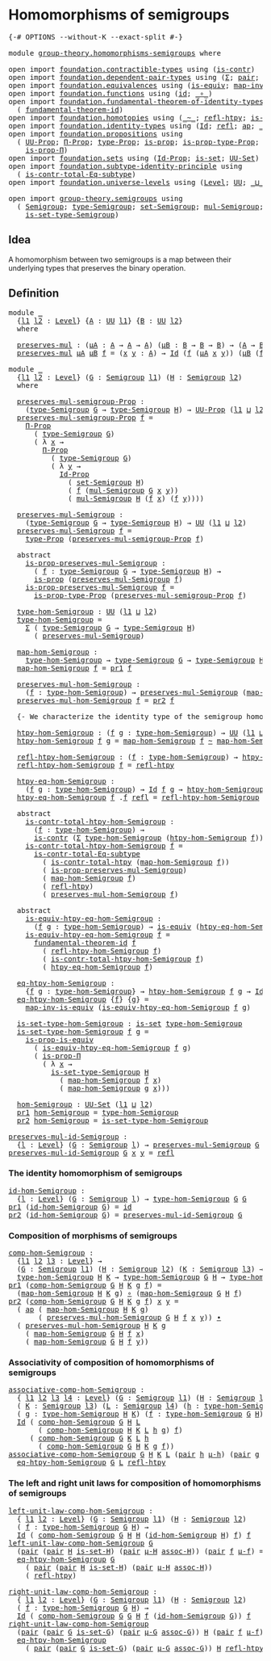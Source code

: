 # Homomorphisms of semigroups

<pre class="Agda"><a id="40" class="Symbol">{-#</a> <a id="44" class="Keyword">OPTIONS</a> <a id="52" class="Pragma">--without-K</a> <a id="64" class="Pragma">--exact-split</a> <a id="78" class="Symbol">#-}</a>

<a id="83" class="Keyword">module</a> <a id="90" href="group-theory.homomorphisms-semigroups.html" class="Module">group-theory.homomorphisms-semigroups</a> <a id="128" class="Keyword">where</a>

<a id="135" class="Keyword">open</a> <a id="140" class="Keyword">import</a> <a id="147" href="foundation.contractible-types.html" class="Module">foundation.contractible-types</a> <a id="177" class="Keyword">using</a> <a id="183" class="Symbol">(</a><a id="184" href="foundation-core.contractible-types.html#992" class="Function">is-contr</a><a id="192" class="Symbol">)</a>
<a id="194" class="Keyword">open</a> <a id="199" class="Keyword">import</a> <a id="206" href="foundation.dependent-pair-types.html" class="Module">foundation.dependent-pair-types</a> <a id="238" class="Keyword">using</a> <a id="244" class="Symbol">(</a><a id="245" href="foundation-core.dependent-pair-types.html#502" class="Record">Σ</a><a id="246" class="Symbol">;</a> <a id="248" href="foundation-core.dependent-pair-types.html#575" class="InductiveConstructor">pair</a><a id="252" class="Symbol">;</a> <a id="254" href="foundation-core.dependent-pair-types.html#592" class="Field">pr1</a><a id="257" class="Symbol">;</a> <a id="259" href="foundation-core.dependent-pair-types.html#604" class="Field">pr2</a><a id="262" class="Symbol">)</a>
<a id="264" class="Keyword">open</a> <a id="269" class="Keyword">import</a> <a id="276" href="foundation.equivalences.html" class="Module">foundation.equivalences</a> <a id="300" class="Keyword">using</a> <a id="306" class="Symbol">(</a><a id="307" href="foundation-core.equivalences.html#1542" class="Function">is-equiv</a><a id="315" class="Symbol">;</a> <a id="317" href="foundation-core.equivalences.html#4173" class="Function">map-inv-is-equiv</a><a id="333" class="Symbol">)</a>
<a id="335" class="Keyword">open</a> <a id="340" class="Keyword">import</a> <a id="347" href="foundation.functions.html" class="Module">foundation.functions</a> <a id="368" class="Keyword">using</a> <a id="374" class="Symbol">(</a><a id="375" href="foundation-core.functions.html#309" class="Function">id</a><a id="377" class="Symbol">;</a> <a id="379" href="foundation-core.functions.html#407" class="Function Operator">_∘_</a><a id="382" class="Symbol">)</a>
<a id="384" class="Keyword">open</a> <a id="389" class="Keyword">import</a> <a id="396" href="foundation.fundamental-theorem-of-identity-types.html" class="Module">foundation.fundamental-theorem-of-identity-types</a> <a id="445" class="Keyword">using</a>
  <a id="453" class="Symbol">(</a> <a id="455" href="foundation-core.fundamental-theorem-of-identity-types.html#1888" class="Function">fundamental-theorem-id</a><a id="477" class="Symbol">)</a>
<a id="479" class="Keyword">open</a> <a id="484" class="Keyword">import</a> <a id="491" href="foundation.homotopies.html" class="Module">foundation.homotopies</a> <a id="513" class="Keyword">using</a> <a id="519" class="Symbol">(</a><a id="520" href="foundation-core.homotopies.html#545" class="Function Operator">_~_</a><a id="523" class="Symbol">;</a> <a id="525" href="foundation-core.homotopies.html#710" class="Function">refl-htpy</a><a id="534" class="Symbol">;</a> <a id="536" href="foundation.homotopies.html#3137" class="Function">is-contr-total-htpy</a><a id="555" class="Symbol">)</a>
<a id="557" class="Keyword">open</a> <a id="562" class="Keyword">import</a> <a id="569" href="foundation.identity-types.html" class="Module">foundation.identity-types</a> <a id="595" class="Keyword">using</a> <a id="601" class="Symbol">(</a><a id="602" href="foundation-core.identity-types.html#641" class="Datatype">Id</a><a id="604" class="Symbol">;</a> <a id="606" href="foundation-core.identity-types.html#694" class="InductiveConstructor">refl</a><a id="610" class="Symbol">;</a> <a id="612" href="foundation-core.identity-types.html#2853" class="Function">ap</a><a id="614" class="Symbol">;</a> <a id="616" href="foundation-core.identity-types.html#1239" class="Function Operator">_∙_</a><a id="619" class="Symbol">)</a>
<a id="621" class="Keyword">open</a> <a id="626" class="Keyword">import</a> <a id="633" href="foundation.propositions.html" class="Module">foundation.propositions</a> <a id="657" class="Keyword">using</a>
  <a id="665" class="Symbol">(</a> <a id="667" href="foundation-core.propositions.html#1380" class="Function">UU-Prop</a><a id="674" class="Symbol">;</a> <a id="676" href="foundation-core.propositions.html#6683" class="Function">Π-Prop</a><a id="682" class="Symbol">;</a> <a id="684" href="foundation-core.propositions.html#1482" class="Function">type-Prop</a><a id="693" class="Symbol">;</a> <a id="695" href="foundation-core.propositions.html#1295" class="Function">is-prop</a><a id="702" class="Symbol">;</a> <a id="704" href="foundation-core.propositions.html#1549" class="Function">is-prop-type-Prop</a><a id="721" class="Symbol">;</a> <a id="723" href="foundation-core.propositions.html#4287" class="Function">is-prop-is-equiv</a><a id="739" class="Symbol">;</a>
    <a id="745" href="foundation-core.propositions.html#6147" class="Function">is-prop-Π</a><a id="754" class="Symbol">)</a>
<a id="756" class="Keyword">open</a> <a id="761" class="Keyword">import</a> <a id="768" href="foundation.sets.html" class="Module">foundation.sets</a> <a id="784" class="Keyword">using</a> <a id="790" class="Symbol">(</a><a id="791" href="foundation-core.sets.html#1407" class="Function">Id-Prop</a><a id="798" class="Symbol">;</a> <a id="800" href="foundation-core.sets.html#1099" class="Function">is-set</a><a id="806" class="Symbol">;</a> <a id="808" href="foundation-core.sets.html#1177" class="Function">UU-Set</a><a id="814" class="Symbol">)</a>
<a id="816" class="Keyword">open</a> <a id="821" class="Keyword">import</a> <a id="828" href="foundation.subtype-identity-principle.html" class="Module">foundation.subtype-identity-principle</a> <a id="866" class="Keyword">using</a>
  <a id="874" class="Symbol">(</a> <a id="876" href="foundation-core.subtype-identity-principle.html#1572" class="Function">is-contr-total-Eq-subtype</a><a id="901" class="Symbol">)</a>
<a id="903" class="Keyword">open</a> <a id="908" class="Keyword">import</a> <a id="915" href="foundation.universe-levels.html" class="Module">foundation.universe-levels</a> <a id="942" class="Keyword">using</a> <a id="948" class="Symbol">(</a><a id="949" href="Agda.Primitive.html#597" class="Postulate">Level</a><a id="954" class="Symbol">;</a> <a id="956" href="foundation-core.universe-levels.html#222" class="Primitive">UU</a><a id="958" class="Symbol">;</a> <a id="960" href="Agda.Primitive.html#810" class="Primitive Operator">_⊔_</a><a id="963" class="Symbol">)</a>

<a id="966" class="Keyword">open</a> <a id="971" class="Keyword">import</a> <a id="978" href="group-theory.semigroups.html" class="Module">group-theory.semigroups</a> <a id="1002" class="Keyword">using</a>
  <a id="1010" class="Symbol">(</a> <a id="1012" href="group-theory.semigroups.html#737" class="Function">Semigroup</a><a id="1021" class="Symbol">;</a> <a id="1023" href="group-theory.semigroups.html#933" class="Function">type-Semigroup</a><a id="1037" class="Symbol">;</a> <a id="1039" href="group-theory.semigroups.html#881" class="Function">set-Semigroup</a><a id="1052" class="Symbol">;</a> <a id="1054" href="group-theory.semigroups.html#1215" class="Function">mul-Semigroup</a><a id="1067" class="Symbol">;</a>
    <a id="1073" href="group-theory.semigroups.html#1000" class="Function">is-set-type-Semigroup</a><a id="1094" class="Symbol">)</a>
</pre>
## Idea

A homomorphism between two semigroups is a map between their underlying types that preserves the binary operation.

## Definition

<pre class="Agda"><a id="1249" class="Keyword">module</a> <a id="1256" href="group-theory.homomorphisms-semigroups.html#1256" class="Module">_</a>
  <a id="1260" class="Symbol">{</a><a id="1261" href="group-theory.homomorphisms-semigroups.html#1261" class="Bound">l1</a> <a id="1264" href="group-theory.homomorphisms-semigroups.html#1264" class="Bound">l2</a> <a id="1267" class="Symbol">:</a> <a id="1269" href="Agda.Primitive.html#597" class="Postulate">Level</a><a id="1274" class="Symbol">}</a> <a id="1276" class="Symbol">{</a><a id="1277" href="group-theory.homomorphisms-semigroups.html#1277" class="Bound">A</a> <a id="1279" class="Symbol">:</a> <a id="1281" href="foundation-core.universe-levels.html#222" class="Primitive">UU</a> <a id="1284" href="group-theory.homomorphisms-semigroups.html#1261" class="Bound">l1</a><a id="1286" class="Symbol">}</a> <a id="1288" class="Symbol">{</a><a id="1289" href="group-theory.homomorphisms-semigroups.html#1289" class="Bound">B</a> <a id="1291" class="Symbol">:</a> <a id="1293" href="foundation-core.universe-levels.html#222" class="Primitive">UU</a> <a id="1296" href="group-theory.homomorphisms-semigroups.html#1264" class="Bound">l2</a><a id="1298" class="Symbol">}</a>
  <a id="1302" class="Keyword">where</a>

  <a id="1311" href="group-theory.homomorphisms-semigroups.html#1311" class="Function">preserves-mul</a> <a id="1325" class="Symbol">:</a> <a id="1327" class="Symbol">(</a><a id="1328" href="group-theory.homomorphisms-semigroups.html#1328" class="Bound">μA</a> <a id="1331" class="Symbol">:</a> <a id="1333" href="group-theory.homomorphisms-semigroups.html#1277" class="Bound">A</a> <a id="1335" class="Symbol">→</a> <a id="1337" href="group-theory.homomorphisms-semigroups.html#1277" class="Bound">A</a> <a id="1339" class="Symbol">→</a> <a id="1341" href="group-theory.homomorphisms-semigroups.html#1277" class="Bound">A</a><a id="1342" class="Symbol">)</a> <a id="1344" class="Symbol">(</a><a id="1345" href="group-theory.homomorphisms-semigroups.html#1345" class="Bound">μB</a> <a id="1348" class="Symbol">:</a> <a id="1350" href="group-theory.homomorphisms-semigroups.html#1289" class="Bound">B</a> <a id="1352" class="Symbol">→</a> <a id="1354" href="group-theory.homomorphisms-semigroups.html#1289" class="Bound">B</a> <a id="1356" class="Symbol">→</a> <a id="1358" href="group-theory.homomorphisms-semigroups.html#1289" class="Bound">B</a><a id="1359" class="Symbol">)</a> <a id="1361" class="Symbol">→</a> <a id="1363" class="Symbol">(</a><a id="1364" href="group-theory.homomorphisms-semigroups.html#1277" class="Bound">A</a> <a id="1366" class="Symbol">→</a> <a id="1368" href="group-theory.homomorphisms-semigroups.html#1289" class="Bound">B</a><a id="1369" class="Symbol">)</a> <a id="1371" class="Symbol">→</a> <a id="1373" href="foundation-core.universe-levels.html#222" class="Primitive">UU</a> <a id="1376" class="Symbol">(</a><a id="1377" href="group-theory.homomorphisms-semigroups.html#1261" class="Bound">l1</a> <a id="1380" href="Agda.Primitive.html#810" class="Primitive Operator">⊔</a> <a id="1382" href="group-theory.homomorphisms-semigroups.html#1264" class="Bound">l2</a><a id="1384" class="Symbol">)</a>
  <a id="1388" href="group-theory.homomorphisms-semigroups.html#1311" class="Function">preserves-mul</a> <a id="1402" href="group-theory.homomorphisms-semigroups.html#1402" class="Bound">μA</a> <a id="1405" href="group-theory.homomorphisms-semigroups.html#1405" class="Bound">μB</a> <a id="1408" href="group-theory.homomorphisms-semigroups.html#1408" class="Bound">f</a> <a id="1410" class="Symbol">=</a> <a id="1412" class="Symbol">(</a><a id="1413" href="group-theory.homomorphisms-semigroups.html#1413" class="Bound">x</a> <a id="1415" href="group-theory.homomorphisms-semigroups.html#1415" class="Bound">y</a> <a id="1417" class="Symbol">:</a> <a id="1419" href="group-theory.homomorphisms-semigroups.html#1277" class="Bound">A</a><a id="1420" class="Symbol">)</a> <a id="1422" class="Symbol">→</a> <a id="1424" href="foundation-core.identity-types.html#641" class="Datatype">Id</a> <a id="1427" class="Symbol">(</a><a id="1428" href="group-theory.homomorphisms-semigroups.html#1408" class="Bound">f</a> <a id="1430" class="Symbol">(</a><a id="1431" href="group-theory.homomorphisms-semigroups.html#1402" class="Bound">μA</a> <a id="1434" href="group-theory.homomorphisms-semigroups.html#1413" class="Bound">x</a> <a id="1436" href="group-theory.homomorphisms-semigroups.html#1415" class="Bound">y</a><a id="1437" class="Symbol">))</a> <a id="1440" class="Symbol">(</a><a id="1441" href="group-theory.homomorphisms-semigroups.html#1405" class="Bound">μB</a> <a id="1444" class="Symbol">(</a><a id="1445" href="group-theory.homomorphisms-semigroups.html#1408" class="Bound">f</a> <a id="1447" href="group-theory.homomorphisms-semigroups.html#1413" class="Bound">x</a><a id="1448" class="Symbol">)</a> <a id="1450" class="Symbol">(</a><a id="1451" href="group-theory.homomorphisms-semigroups.html#1408" class="Bound">f</a> <a id="1453" href="group-theory.homomorphisms-semigroups.html#1415" class="Bound">y</a><a id="1454" class="Symbol">))</a>

<a id="1458" class="Keyword">module</a> <a id="1465" href="group-theory.homomorphisms-semigroups.html#1465" class="Module">_</a>
  <a id="1469" class="Symbol">{</a><a id="1470" href="group-theory.homomorphisms-semigroups.html#1470" class="Bound">l1</a> <a id="1473" href="group-theory.homomorphisms-semigroups.html#1473" class="Bound">l2</a> <a id="1476" class="Symbol">:</a> <a id="1478" href="Agda.Primitive.html#597" class="Postulate">Level</a><a id="1483" class="Symbol">}</a> <a id="1485" class="Symbol">(</a><a id="1486" href="group-theory.homomorphisms-semigroups.html#1486" class="Bound">G</a> <a id="1488" class="Symbol">:</a> <a id="1490" href="group-theory.semigroups.html#737" class="Function">Semigroup</a> <a id="1500" href="group-theory.homomorphisms-semigroups.html#1470" class="Bound">l1</a><a id="1502" class="Symbol">)</a> <a id="1504" class="Symbol">(</a><a id="1505" href="group-theory.homomorphisms-semigroups.html#1505" class="Bound">H</a> <a id="1507" class="Symbol">:</a> <a id="1509" href="group-theory.semigroups.html#737" class="Function">Semigroup</a> <a id="1519" href="group-theory.homomorphisms-semigroups.html#1473" class="Bound">l2</a><a id="1521" class="Symbol">)</a>
  <a id="1525" class="Keyword">where</a>
  
  <a id="1536" href="group-theory.homomorphisms-semigroups.html#1536" class="Function">preserves-mul-semigroup-Prop</a> <a id="1565" class="Symbol">:</a>
    <a id="1571" class="Symbol">(</a><a id="1572" href="group-theory.semigroups.html#933" class="Function">type-Semigroup</a> <a id="1587" href="group-theory.homomorphisms-semigroups.html#1486" class="Bound">G</a> <a id="1589" class="Symbol">→</a> <a id="1591" href="group-theory.semigroups.html#933" class="Function">type-Semigroup</a> <a id="1606" href="group-theory.homomorphisms-semigroups.html#1505" class="Bound">H</a><a id="1607" class="Symbol">)</a> <a id="1609" class="Symbol">→</a> <a id="1611" href="foundation-core.propositions.html#1380" class="Function">UU-Prop</a> <a id="1619" class="Symbol">(</a><a id="1620" href="group-theory.homomorphisms-semigroups.html#1470" class="Bound">l1</a> <a id="1623" href="Agda.Primitive.html#810" class="Primitive Operator">⊔</a> <a id="1625" href="group-theory.homomorphisms-semigroups.html#1473" class="Bound">l2</a><a id="1627" class="Symbol">)</a>
  <a id="1631" href="group-theory.homomorphisms-semigroups.html#1536" class="Function">preserves-mul-semigroup-Prop</a> <a id="1660" href="group-theory.homomorphisms-semigroups.html#1660" class="Bound">f</a> <a id="1662" class="Symbol">=</a>
    <a id="1668" href="foundation-core.propositions.html#6683" class="Function">Π-Prop</a>
      <a id="1681" class="Symbol">(</a> <a id="1683" href="group-theory.semigroups.html#933" class="Function">type-Semigroup</a> <a id="1698" href="group-theory.homomorphisms-semigroups.html#1486" class="Bound">G</a><a id="1699" class="Symbol">)</a>
      <a id="1707" class="Symbol">(</a> <a id="1709" class="Symbol">λ</a> <a id="1711" href="group-theory.homomorphisms-semigroups.html#1711" class="Bound">x</a> <a id="1713" class="Symbol">→</a>
        <a id="1723" href="foundation-core.propositions.html#6683" class="Function">Π-Prop</a>
          <a id="1740" class="Symbol">(</a> <a id="1742" href="group-theory.semigroups.html#933" class="Function">type-Semigroup</a> <a id="1757" href="group-theory.homomorphisms-semigroups.html#1486" class="Bound">G</a><a id="1758" class="Symbol">)</a>
          <a id="1770" class="Symbol">(</a> <a id="1772" class="Symbol">λ</a> <a id="1774" href="group-theory.homomorphisms-semigroups.html#1774" class="Bound">y</a> <a id="1776" class="Symbol">→</a>
            <a id="1790" href="foundation-core.sets.html#1407" class="Function">Id-Prop</a>
              <a id="1812" class="Symbol">(</a> <a id="1814" href="group-theory.semigroups.html#881" class="Function">set-Semigroup</a> <a id="1828" href="group-theory.homomorphisms-semigroups.html#1505" class="Bound">H</a><a id="1829" class="Symbol">)</a>
              <a id="1845" class="Symbol">(</a> <a id="1847" href="group-theory.homomorphisms-semigroups.html#1660" class="Bound">f</a> <a id="1849" class="Symbol">(</a><a id="1850" href="group-theory.semigroups.html#1215" class="Function">mul-Semigroup</a> <a id="1864" href="group-theory.homomorphisms-semigroups.html#1486" class="Bound">G</a> <a id="1866" href="group-theory.homomorphisms-semigroups.html#1711" class="Bound">x</a> <a id="1868" href="group-theory.homomorphisms-semigroups.html#1774" class="Bound">y</a><a id="1869" class="Symbol">))</a>
              <a id="1886" class="Symbol">(</a> <a id="1888" href="group-theory.semigroups.html#1215" class="Function">mul-Semigroup</a> <a id="1902" href="group-theory.homomorphisms-semigroups.html#1505" class="Bound">H</a> <a id="1904" class="Symbol">(</a><a id="1905" href="group-theory.homomorphisms-semigroups.html#1660" class="Bound">f</a> <a id="1907" href="group-theory.homomorphisms-semigroups.html#1711" class="Bound">x</a><a id="1908" class="Symbol">)</a> <a id="1910" class="Symbol">(</a><a id="1911" href="group-theory.homomorphisms-semigroups.html#1660" class="Bound">f</a> <a id="1913" href="group-theory.homomorphisms-semigroups.html#1774" class="Bound">y</a><a id="1914" class="Symbol">))))</a>

  <a id="1922" href="group-theory.homomorphisms-semigroups.html#1922" class="Function">preserves-mul-Semigroup</a> <a id="1946" class="Symbol">:</a>
    <a id="1952" class="Symbol">(</a><a id="1953" href="group-theory.semigroups.html#933" class="Function">type-Semigroup</a> <a id="1968" href="group-theory.homomorphisms-semigroups.html#1486" class="Bound">G</a> <a id="1970" class="Symbol">→</a> <a id="1972" href="group-theory.semigroups.html#933" class="Function">type-Semigroup</a> <a id="1987" href="group-theory.homomorphisms-semigroups.html#1505" class="Bound">H</a><a id="1988" class="Symbol">)</a> <a id="1990" class="Symbol">→</a> <a id="1992" href="foundation-core.universe-levels.html#222" class="Primitive">UU</a> <a id="1995" class="Symbol">(</a><a id="1996" href="group-theory.homomorphisms-semigroups.html#1470" class="Bound">l1</a> <a id="1999" href="Agda.Primitive.html#810" class="Primitive Operator">⊔</a> <a id="2001" href="group-theory.homomorphisms-semigroups.html#1473" class="Bound">l2</a><a id="2003" class="Symbol">)</a>
  <a id="2007" href="group-theory.homomorphisms-semigroups.html#1922" class="Function">preserves-mul-Semigroup</a> <a id="2031" href="group-theory.homomorphisms-semigroups.html#2031" class="Bound">f</a> <a id="2033" class="Symbol">=</a>
    <a id="2039" href="foundation-core.propositions.html#1482" class="Function">type-Prop</a> <a id="2049" class="Symbol">(</a><a id="2050" href="group-theory.homomorphisms-semigroups.html#1536" class="Function">preserves-mul-semigroup-Prop</a> <a id="2079" href="group-theory.homomorphisms-semigroups.html#2031" class="Bound">f</a><a id="2080" class="Symbol">)</a>

  <a id="2085" class="Keyword">abstract</a>
    <a id="2098" href="group-theory.homomorphisms-semigroups.html#2098" class="Function">is-prop-preserves-mul-Semigroup</a> <a id="2130" class="Symbol">:</a>
      <a id="2138" class="Symbol">(</a> <a id="2140" href="group-theory.homomorphisms-semigroups.html#2140" class="Bound">f</a> <a id="2142" class="Symbol">:</a> <a id="2144" href="group-theory.semigroups.html#933" class="Function">type-Semigroup</a> <a id="2159" href="group-theory.homomorphisms-semigroups.html#1486" class="Bound">G</a> <a id="2161" class="Symbol">→</a> <a id="2163" href="group-theory.semigroups.html#933" class="Function">type-Semigroup</a> <a id="2178" href="group-theory.homomorphisms-semigroups.html#1505" class="Bound">H</a><a id="2179" class="Symbol">)</a> <a id="2181" class="Symbol">→</a>
      <a id="2189" href="foundation-core.propositions.html#1295" class="Function">is-prop</a> <a id="2197" class="Symbol">(</a><a id="2198" href="group-theory.homomorphisms-semigroups.html#1922" class="Function">preserves-mul-Semigroup</a> <a id="2222" href="group-theory.homomorphisms-semigroups.html#2140" class="Bound">f</a><a id="2223" class="Symbol">)</a>
    <a id="2229" href="group-theory.homomorphisms-semigroups.html#2098" class="Function">is-prop-preserves-mul-Semigroup</a> <a id="2261" href="group-theory.homomorphisms-semigroups.html#2261" class="Bound">f</a> <a id="2263" class="Symbol">=</a>
      <a id="2271" href="foundation-core.propositions.html#1549" class="Function">is-prop-type-Prop</a> <a id="2289" class="Symbol">(</a><a id="2290" href="group-theory.homomorphisms-semigroups.html#1536" class="Function">preserves-mul-semigroup-Prop</a> <a id="2319" href="group-theory.homomorphisms-semigroups.html#2261" class="Bound">f</a><a id="2320" class="Symbol">)</a>

  <a id="2325" href="group-theory.homomorphisms-semigroups.html#2325" class="Function">type-hom-Semigroup</a> <a id="2344" class="Symbol">:</a> <a id="2346" href="foundation-core.universe-levels.html#222" class="Primitive">UU</a> <a id="2349" class="Symbol">(</a><a id="2350" href="group-theory.homomorphisms-semigroups.html#1470" class="Bound">l1</a> <a id="2353" href="Agda.Primitive.html#810" class="Primitive Operator">⊔</a> <a id="2355" href="group-theory.homomorphisms-semigroups.html#1473" class="Bound">l2</a><a id="2357" class="Symbol">)</a>
  <a id="2361" href="group-theory.homomorphisms-semigroups.html#2325" class="Function">type-hom-Semigroup</a> <a id="2380" class="Symbol">=</a>
    <a id="2386" href="foundation-core.dependent-pair-types.html#502" class="Record">Σ</a> <a id="2388" class="Symbol">(</a> <a id="2390" href="group-theory.semigroups.html#933" class="Function">type-Semigroup</a> <a id="2405" href="group-theory.homomorphisms-semigroups.html#1486" class="Bound">G</a> <a id="2407" class="Symbol">→</a> <a id="2409" href="group-theory.semigroups.html#933" class="Function">type-Semigroup</a> <a id="2424" href="group-theory.homomorphisms-semigroups.html#1505" class="Bound">H</a><a id="2425" class="Symbol">)</a>
      <a id="2433" class="Symbol">(</a> <a id="2435" href="group-theory.homomorphisms-semigroups.html#1922" class="Function">preserves-mul-Semigroup</a><a id="2458" class="Symbol">)</a>

  <a id="2463" href="group-theory.homomorphisms-semigroups.html#2463" class="Function">map-hom-Semigroup</a> <a id="2481" class="Symbol">:</a>
    <a id="2487" href="group-theory.homomorphisms-semigroups.html#2325" class="Function">type-hom-Semigroup</a> <a id="2506" class="Symbol">→</a> <a id="2508" href="group-theory.semigroups.html#933" class="Function">type-Semigroup</a> <a id="2523" href="group-theory.homomorphisms-semigroups.html#1486" class="Bound">G</a> <a id="2525" class="Symbol">→</a> <a id="2527" href="group-theory.semigroups.html#933" class="Function">type-Semigroup</a> <a id="2542" href="group-theory.homomorphisms-semigroups.html#1505" class="Bound">H</a>
  <a id="2546" href="group-theory.homomorphisms-semigroups.html#2463" class="Function">map-hom-Semigroup</a> <a id="2564" href="group-theory.homomorphisms-semigroups.html#2564" class="Bound">f</a> <a id="2566" class="Symbol">=</a> <a id="2568" href="foundation-core.dependent-pair-types.html#592" class="Field">pr1</a> <a id="2572" href="group-theory.homomorphisms-semigroups.html#2564" class="Bound">f</a>

  <a id="2577" href="group-theory.homomorphisms-semigroups.html#2577" class="Function">preserves-mul-hom-Semigroup</a> <a id="2605" class="Symbol">:</a>
    <a id="2611" class="Symbol">(</a><a id="2612" href="group-theory.homomorphisms-semigroups.html#2612" class="Bound">f</a> <a id="2614" class="Symbol">:</a> <a id="2616" href="group-theory.homomorphisms-semigroups.html#2325" class="Function">type-hom-Semigroup</a><a id="2634" class="Symbol">)</a> <a id="2636" class="Symbol">→</a> <a id="2638" href="group-theory.homomorphisms-semigroups.html#1922" class="Function">preserves-mul-Semigroup</a> <a id="2662" class="Symbol">(</a><a id="2663" href="group-theory.homomorphisms-semigroups.html#2463" class="Function">map-hom-Semigroup</a> <a id="2681" href="group-theory.homomorphisms-semigroups.html#2612" class="Bound">f</a><a id="2682" class="Symbol">)</a>
  <a id="2686" href="group-theory.homomorphisms-semigroups.html#2577" class="Function">preserves-mul-hom-Semigroup</a> <a id="2714" href="group-theory.homomorphisms-semigroups.html#2714" class="Bound">f</a> <a id="2716" class="Symbol">=</a> <a id="2718" href="foundation-core.dependent-pair-types.html#604" class="Field">pr2</a> <a id="2722" href="group-theory.homomorphisms-semigroups.html#2714" class="Bound">f</a>

  <a id="2727" class="Comment">{- We characterize the identity type of the semigroup homomorphisms. -}</a>

  <a id="2802" href="group-theory.homomorphisms-semigroups.html#2802" class="Function">htpy-hom-Semigroup</a> <a id="2821" class="Symbol">:</a> <a id="2823" class="Symbol">(</a><a id="2824" href="group-theory.homomorphisms-semigroups.html#2824" class="Bound">f</a> <a id="2826" href="group-theory.homomorphisms-semigroups.html#2826" class="Bound">g</a> <a id="2828" class="Symbol">:</a> <a id="2830" href="group-theory.homomorphisms-semigroups.html#2325" class="Function">type-hom-Semigroup</a><a id="2848" class="Symbol">)</a> <a id="2850" class="Symbol">→</a> <a id="2852" href="foundation-core.universe-levels.html#222" class="Primitive">UU</a> <a id="2855" class="Symbol">(</a><a id="2856" href="group-theory.homomorphisms-semigroups.html#1470" class="Bound">l1</a> <a id="2859" href="Agda.Primitive.html#810" class="Primitive Operator">⊔</a> <a id="2861" href="group-theory.homomorphisms-semigroups.html#1473" class="Bound">l2</a><a id="2863" class="Symbol">)</a>
  <a id="2867" href="group-theory.homomorphisms-semigroups.html#2802" class="Function">htpy-hom-Semigroup</a> <a id="2886" href="group-theory.homomorphisms-semigroups.html#2886" class="Bound">f</a> <a id="2888" href="group-theory.homomorphisms-semigroups.html#2888" class="Bound">g</a> <a id="2890" class="Symbol">=</a> <a id="2892" href="group-theory.homomorphisms-semigroups.html#2463" class="Function">map-hom-Semigroup</a> <a id="2910" href="group-theory.homomorphisms-semigroups.html#2886" class="Bound">f</a> <a id="2912" href="foundation-core.homotopies.html#545" class="Function Operator">~</a> <a id="2914" href="group-theory.homomorphisms-semigroups.html#2463" class="Function">map-hom-Semigroup</a> <a id="2932" href="group-theory.homomorphisms-semigroups.html#2888" class="Bound">g</a>

  <a id="2937" href="group-theory.homomorphisms-semigroups.html#2937" class="Function">refl-htpy-hom-Semigroup</a> <a id="2961" class="Symbol">:</a> <a id="2963" class="Symbol">(</a><a id="2964" href="group-theory.homomorphisms-semigroups.html#2964" class="Bound">f</a> <a id="2966" class="Symbol">:</a> <a id="2968" href="group-theory.homomorphisms-semigroups.html#2325" class="Function">type-hom-Semigroup</a><a id="2986" class="Symbol">)</a> <a id="2988" class="Symbol">→</a> <a id="2990" href="group-theory.homomorphisms-semigroups.html#2802" class="Function">htpy-hom-Semigroup</a> <a id="3009" href="group-theory.homomorphisms-semigroups.html#2964" class="Bound">f</a> <a id="3011" href="group-theory.homomorphisms-semigroups.html#2964" class="Bound">f</a>
  <a id="3015" href="group-theory.homomorphisms-semigroups.html#2937" class="Function">refl-htpy-hom-Semigroup</a> <a id="3039" href="group-theory.homomorphisms-semigroups.html#3039" class="Bound">f</a> <a id="3041" class="Symbol">=</a> <a id="3043" href="foundation-core.homotopies.html#710" class="Function">refl-htpy</a>

  <a id="3056" href="group-theory.homomorphisms-semigroups.html#3056" class="Function">htpy-eq-hom-Semigroup</a> <a id="3078" class="Symbol">:</a>
    <a id="3084" class="Symbol">(</a><a id="3085" href="group-theory.homomorphisms-semigroups.html#3085" class="Bound">f</a> <a id="3087" href="group-theory.homomorphisms-semigroups.html#3087" class="Bound">g</a> <a id="3089" class="Symbol">:</a> <a id="3091" href="group-theory.homomorphisms-semigroups.html#2325" class="Function">type-hom-Semigroup</a><a id="3109" class="Symbol">)</a> <a id="3111" class="Symbol">→</a> <a id="3113" href="foundation-core.identity-types.html#641" class="Datatype">Id</a> <a id="3116" href="group-theory.homomorphisms-semigroups.html#3085" class="Bound">f</a> <a id="3118" href="group-theory.homomorphisms-semigroups.html#3087" class="Bound">g</a> <a id="3120" class="Symbol">→</a> <a id="3122" href="group-theory.homomorphisms-semigroups.html#2802" class="Function">htpy-hom-Semigroup</a> <a id="3141" href="group-theory.homomorphisms-semigroups.html#3085" class="Bound">f</a> <a id="3143" href="group-theory.homomorphisms-semigroups.html#3087" class="Bound">g</a>
  <a id="3147" href="group-theory.homomorphisms-semigroups.html#3056" class="Function">htpy-eq-hom-Semigroup</a> <a id="3169" href="group-theory.homomorphisms-semigroups.html#3169" class="Bound">f</a> <a id="3171" class="DottedPattern Symbol">.</a><a id="3172" href="group-theory.homomorphisms-semigroups.html#3169" class="DottedPattern Bound">f</a> <a id="3174" href="foundation-core.identity-types.html#694" class="InductiveConstructor">refl</a> <a id="3179" class="Symbol">=</a> <a id="3181" href="group-theory.homomorphisms-semigroups.html#2937" class="Function">refl-htpy-hom-Semigroup</a> <a id="3205" href="group-theory.homomorphisms-semigroups.html#3169" class="Bound">f</a> 

  <a id="3211" class="Keyword">abstract</a>
    <a id="3224" href="group-theory.homomorphisms-semigroups.html#3224" class="Function">is-contr-total-htpy-hom-Semigroup</a> <a id="3258" class="Symbol">:</a>
      <a id="3266" class="Symbol">(</a><a id="3267" href="group-theory.homomorphisms-semigroups.html#3267" class="Bound">f</a> <a id="3269" class="Symbol">:</a> <a id="3271" href="group-theory.homomorphisms-semigroups.html#2325" class="Function">type-hom-Semigroup</a><a id="3289" class="Symbol">)</a> <a id="3291" class="Symbol">→</a>
      <a id="3299" href="foundation-core.contractible-types.html#992" class="Function">is-contr</a> <a id="3308" class="Symbol">(</a><a id="3309" href="foundation-core.dependent-pair-types.html#502" class="Record">Σ</a> <a id="3311" href="group-theory.homomorphisms-semigroups.html#2325" class="Function">type-hom-Semigroup</a> <a id="3330" class="Symbol">(</a><a id="3331" href="group-theory.homomorphisms-semigroups.html#2802" class="Function">htpy-hom-Semigroup</a> <a id="3350" href="group-theory.homomorphisms-semigroups.html#3267" class="Bound">f</a><a id="3351" class="Symbol">))</a>
    <a id="3358" href="group-theory.homomorphisms-semigroups.html#3224" class="Function">is-contr-total-htpy-hom-Semigroup</a> <a id="3392" href="group-theory.homomorphisms-semigroups.html#3392" class="Bound">f</a> <a id="3394" class="Symbol">=</a>
      <a id="3402" href="foundation-core.subtype-identity-principle.html#1572" class="Function">is-contr-total-Eq-subtype</a>
        <a id="3436" class="Symbol">(</a> <a id="3438" href="foundation.homotopies.html#3137" class="Function">is-contr-total-htpy</a> <a id="3458" class="Symbol">(</a><a id="3459" href="group-theory.homomorphisms-semigroups.html#2463" class="Function">map-hom-Semigroup</a> <a id="3477" href="group-theory.homomorphisms-semigroups.html#3392" class="Bound">f</a><a id="3478" class="Symbol">))</a>
        <a id="3489" class="Symbol">(</a> <a id="3491" href="group-theory.homomorphisms-semigroups.html#2098" class="Function">is-prop-preserves-mul-Semigroup</a><a id="3522" class="Symbol">)</a>
        <a id="3532" class="Symbol">(</a> <a id="3534" href="group-theory.homomorphisms-semigroups.html#2463" class="Function">map-hom-Semigroup</a> <a id="3552" href="group-theory.homomorphisms-semigroups.html#3392" class="Bound">f</a><a id="3553" class="Symbol">)</a>
        <a id="3563" class="Symbol">(</a> <a id="3565" href="foundation-core.homotopies.html#710" class="Function">refl-htpy</a><a id="3574" class="Symbol">)</a>
        <a id="3584" class="Symbol">(</a> <a id="3586" href="group-theory.homomorphisms-semigroups.html#2577" class="Function">preserves-mul-hom-Semigroup</a> <a id="3614" href="group-theory.homomorphisms-semigroups.html#3392" class="Bound">f</a><a id="3615" class="Symbol">)</a>

  <a id="3620" class="Keyword">abstract</a>
    <a id="3633" href="group-theory.homomorphisms-semigroups.html#3633" class="Function">is-equiv-htpy-eq-hom-Semigroup</a> <a id="3664" class="Symbol">:</a>
      <a id="3672" class="Symbol">(</a><a id="3673" href="group-theory.homomorphisms-semigroups.html#3673" class="Bound">f</a> <a id="3675" href="group-theory.homomorphisms-semigroups.html#3675" class="Bound">g</a> <a id="3677" class="Symbol">:</a> <a id="3679" href="group-theory.homomorphisms-semigroups.html#2325" class="Function">type-hom-Semigroup</a><a id="3697" class="Symbol">)</a> <a id="3699" class="Symbol">→</a> <a id="3701" href="foundation-core.equivalences.html#1542" class="Function">is-equiv</a> <a id="3710" class="Symbol">(</a><a id="3711" href="group-theory.homomorphisms-semigroups.html#3056" class="Function">htpy-eq-hom-Semigroup</a> <a id="3733" href="group-theory.homomorphisms-semigroups.html#3673" class="Bound">f</a> <a id="3735" href="group-theory.homomorphisms-semigroups.html#3675" class="Bound">g</a><a id="3736" class="Symbol">)</a>
    <a id="3742" href="group-theory.homomorphisms-semigroups.html#3633" class="Function">is-equiv-htpy-eq-hom-Semigroup</a> <a id="3773" href="group-theory.homomorphisms-semigroups.html#3773" class="Bound">f</a> <a id="3775" class="Symbol">=</a>
      <a id="3783" href="foundation-core.fundamental-theorem-of-identity-types.html#1888" class="Function">fundamental-theorem-id</a> <a id="3806" href="group-theory.homomorphisms-semigroups.html#3773" class="Bound">f</a>
        <a id="3816" class="Symbol">(</a> <a id="3818" href="group-theory.homomorphisms-semigroups.html#2937" class="Function">refl-htpy-hom-Semigroup</a> <a id="3842" href="group-theory.homomorphisms-semigroups.html#3773" class="Bound">f</a><a id="3843" class="Symbol">)</a>
        <a id="3853" class="Symbol">(</a> <a id="3855" href="group-theory.homomorphisms-semigroups.html#3224" class="Function">is-contr-total-htpy-hom-Semigroup</a> <a id="3889" href="group-theory.homomorphisms-semigroups.html#3773" class="Bound">f</a><a id="3890" class="Symbol">)</a>
        <a id="3900" class="Symbol">(</a> <a id="3902" href="group-theory.homomorphisms-semigroups.html#3056" class="Function">htpy-eq-hom-Semigroup</a> <a id="3924" href="group-theory.homomorphisms-semigroups.html#3773" class="Bound">f</a><a id="3925" class="Symbol">)</a>

  <a id="3930" href="group-theory.homomorphisms-semigroups.html#3930" class="Function">eq-htpy-hom-Semigroup</a> <a id="3952" class="Symbol">:</a>
    <a id="3958" class="Symbol">{</a><a id="3959" href="group-theory.homomorphisms-semigroups.html#3959" class="Bound">f</a> <a id="3961" href="group-theory.homomorphisms-semigroups.html#3961" class="Bound">g</a> <a id="3963" class="Symbol">:</a> <a id="3965" href="group-theory.homomorphisms-semigroups.html#2325" class="Function">type-hom-Semigroup</a><a id="3983" class="Symbol">}</a> <a id="3985" class="Symbol">→</a> <a id="3987" href="group-theory.homomorphisms-semigroups.html#2802" class="Function">htpy-hom-Semigroup</a> <a id="4006" href="group-theory.homomorphisms-semigroups.html#3959" class="Bound">f</a> <a id="4008" href="group-theory.homomorphisms-semigroups.html#3961" class="Bound">g</a> <a id="4010" class="Symbol">→</a> <a id="4012" href="foundation-core.identity-types.html#641" class="Datatype">Id</a> <a id="4015" href="group-theory.homomorphisms-semigroups.html#3959" class="Bound">f</a> <a id="4017" href="group-theory.homomorphisms-semigroups.html#3961" class="Bound">g</a>
  <a id="4021" href="group-theory.homomorphisms-semigroups.html#3930" class="Function">eq-htpy-hom-Semigroup</a> <a id="4043" class="Symbol">{</a><a id="4044" href="group-theory.homomorphisms-semigroups.html#4044" class="Bound">f</a><a id="4045" class="Symbol">}</a> <a id="4047" class="Symbol">{</a><a id="4048" href="group-theory.homomorphisms-semigroups.html#4048" class="Bound">g</a><a id="4049" class="Symbol">}</a> <a id="4051" class="Symbol">=</a>
    <a id="4057" href="foundation-core.equivalences.html#4173" class="Function">map-inv-is-equiv</a> <a id="4074" class="Symbol">(</a><a id="4075" href="group-theory.homomorphisms-semigroups.html#3633" class="Function">is-equiv-htpy-eq-hom-Semigroup</a> <a id="4106" href="group-theory.homomorphisms-semigroups.html#4044" class="Bound">f</a> <a id="4108" href="group-theory.homomorphisms-semigroups.html#4048" class="Bound">g</a><a id="4109" class="Symbol">)</a>

  <a id="4114" href="group-theory.homomorphisms-semigroups.html#4114" class="Function">is-set-type-hom-Semigroup</a> <a id="4140" class="Symbol">:</a> <a id="4142" href="foundation-core.sets.html#1099" class="Function">is-set</a> <a id="4149" href="group-theory.homomorphisms-semigroups.html#2325" class="Function">type-hom-Semigroup</a>
  <a id="4170" href="group-theory.homomorphisms-semigroups.html#4114" class="Function">is-set-type-hom-Semigroup</a> <a id="4196" href="group-theory.homomorphisms-semigroups.html#4196" class="Bound">f</a> <a id="4198" href="group-theory.homomorphisms-semigroups.html#4198" class="Bound">g</a> <a id="4200" class="Symbol">=</a>
    <a id="4206" href="foundation-core.propositions.html#4287" class="Function">is-prop-is-equiv</a>
      <a id="4229" class="Symbol">(</a> <a id="4231" href="group-theory.homomorphisms-semigroups.html#3633" class="Function">is-equiv-htpy-eq-hom-Semigroup</a> <a id="4262" href="group-theory.homomorphisms-semigroups.html#4196" class="Bound">f</a> <a id="4264" href="group-theory.homomorphisms-semigroups.html#4198" class="Bound">g</a><a id="4265" class="Symbol">)</a>
      <a id="4273" class="Symbol">(</a> <a id="4275" href="foundation-core.propositions.html#6147" class="Function">is-prop-Π</a>
        <a id="4293" class="Symbol">(</a> <a id="4295" class="Symbol">λ</a> <a id="4297" href="group-theory.homomorphisms-semigroups.html#4297" class="Bound">x</a> <a id="4299" class="Symbol">→</a>
          <a id="4311" href="group-theory.semigroups.html#1000" class="Function">is-set-type-Semigroup</a> <a id="4333" href="group-theory.homomorphisms-semigroups.html#1505" class="Bound">H</a>
            <a id="4347" class="Symbol">(</a> <a id="4349" href="group-theory.homomorphisms-semigroups.html#2463" class="Function">map-hom-Semigroup</a> <a id="4367" href="group-theory.homomorphisms-semigroups.html#4196" class="Bound">f</a> <a id="4369" href="group-theory.homomorphisms-semigroups.html#4297" class="Bound">x</a><a id="4370" class="Symbol">)</a>
            <a id="4384" class="Symbol">(</a> <a id="4386" href="group-theory.homomorphisms-semigroups.html#2463" class="Function">map-hom-Semigroup</a> <a id="4404" href="group-theory.homomorphisms-semigroups.html#4198" class="Bound">g</a> <a id="4406" href="group-theory.homomorphisms-semigroups.html#4297" class="Bound">x</a><a id="4407" class="Symbol">)))</a>

  <a id="4414" href="group-theory.homomorphisms-semigroups.html#4414" class="Function">hom-Semigroup</a> <a id="4428" class="Symbol">:</a> <a id="4430" href="foundation-core.sets.html#1177" class="Function">UU-Set</a> <a id="4437" class="Symbol">(</a><a id="4438" href="group-theory.homomorphisms-semigroups.html#1470" class="Bound">l1</a> <a id="4441" href="Agda.Primitive.html#810" class="Primitive Operator">⊔</a> <a id="4443" href="group-theory.homomorphisms-semigroups.html#1473" class="Bound">l2</a><a id="4445" class="Symbol">)</a>
  <a id="4449" href="foundation-core.dependent-pair-types.html#592" class="Field">pr1</a> <a id="4453" href="group-theory.homomorphisms-semigroups.html#4414" class="Function">hom-Semigroup</a> <a id="4467" class="Symbol">=</a> <a id="4469" href="group-theory.homomorphisms-semigroups.html#2325" class="Function">type-hom-Semigroup</a>
  <a id="4490" href="foundation-core.dependent-pair-types.html#604" class="Field">pr2</a> <a id="4494" href="group-theory.homomorphisms-semigroups.html#4414" class="Function">hom-Semigroup</a> <a id="4508" class="Symbol">=</a> <a id="4510" href="group-theory.homomorphisms-semigroups.html#4114" class="Function">is-set-type-hom-Semigroup</a>

<a id="preserves-mul-id-Semigroup"></a><a id="4537" href="group-theory.homomorphisms-semigroups.html#4537" class="Function">preserves-mul-id-Semigroup</a> <a id="4564" class="Symbol">:</a>
  <a id="4568" class="Symbol">{</a><a id="4569" href="group-theory.homomorphisms-semigroups.html#4569" class="Bound">l</a> <a id="4571" class="Symbol">:</a> <a id="4573" href="Agda.Primitive.html#597" class="Postulate">Level</a><a id="4578" class="Symbol">}</a> <a id="4580" class="Symbol">(</a><a id="4581" href="group-theory.homomorphisms-semigroups.html#4581" class="Bound">G</a> <a id="4583" class="Symbol">:</a> <a id="4585" href="group-theory.semigroups.html#737" class="Function">Semigroup</a> <a id="4595" href="group-theory.homomorphisms-semigroups.html#4569" class="Bound">l</a><a id="4596" class="Symbol">)</a> <a id="4598" class="Symbol">→</a> <a id="4600" href="group-theory.homomorphisms-semigroups.html#1922" class="Function">preserves-mul-Semigroup</a> <a id="4624" href="group-theory.homomorphisms-semigroups.html#4581" class="Bound">G</a> <a id="4626" href="group-theory.homomorphisms-semigroups.html#4581" class="Bound">G</a> <a id="4628" href="foundation-core.functions.html#309" class="Function">id</a>
<a id="4631" href="group-theory.homomorphisms-semigroups.html#4537" class="Function">preserves-mul-id-Semigroup</a> <a id="4658" href="group-theory.homomorphisms-semigroups.html#4658" class="Bound">G</a> <a id="4660" href="group-theory.homomorphisms-semigroups.html#4660" class="Bound">x</a> <a id="4662" href="group-theory.homomorphisms-semigroups.html#4662" class="Bound">y</a> <a id="4664" class="Symbol">=</a> <a id="4666" href="foundation-core.identity-types.html#694" class="InductiveConstructor">refl</a>
</pre>
### The identity homomorphism of semigroups

<pre class="Agda"><a id="id-hom-Semigroup"></a><a id="4729" href="group-theory.homomorphisms-semigroups.html#4729" class="Function">id-hom-Semigroup</a> <a id="4746" class="Symbol">:</a>
  <a id="4750" class="Symbol">{</a><a id="4751" href="group-theory.homomorphisms-semigroups.html#4751" class="Bound">l</a> <a id="4753" class="Symbol">:</a> <a id="4755" href="Agda.Primitive.html#597" class="Postulate">Level</a><a id="4760" class="Symbol">}</a> <a id="4762" class="Symbol">(</a><a id="4763" href="group-theory.homomorphisms-semigroups.html#4763" class="Bound">G</a> <a id="4765" class="Symbol">:</a> <a id="4767" href="group-theory.semigroups.html#737" class="Function">Semigroup</a> <a id="4777" href="group-theory.homomorphisms-semigroups.html#4751" class="Bound">l</a><a id="4778" class="Symbol">)</a> <a id="4780" class="Symbol">→</a> <a id="4782" href="group-theory.homomorphisms-semigroups.html#2325" class="Function">type-hom-Semigroup</a> <a id="4801" href="group-theory.homomorphisms-semigroups.html#4763" class="Bound">G</a> <a id="4803" href="group-theory.homomorphisms-semigroups.html#4763" class="Bound">G</a>
<a id="4805" href="foundation-core.dependent-pair-types.html#592" class="Field">pr1</a> <a id="4809" class="Symbol">(</a><a id="4810" href="group-theory.homomorphisms-semigroups.html#4729" class="Function">id-hom-Semigroup</a> <a id="4827" href="group-theory.homomorphisms-semigroups.html#4827" class="Bound">G</a><a id="4828" class="Symbol">)</a> <a id="4830" class="Symbol">=</a> <a id="4832" href="foundation-core.functions.html#309" class="Function">id</a>
<a id="4835" href="foundation-core.dependent-pair-types.html#604" class="Field">pr2</a> <a id="4839" class="Symbol">(</a><a id="4840" href="group-theory.homomorphisms-semigroups.html#4729" class="Function">id-hom-Semigroup</a> <a id="4857" href="group-theory.homomorphisms-semigroups.html#4857" class="Bound">G</a><a id="4858" class="Symbol">)</a> <a id="4860" class="Symbol">=</a> <a id="4862" href="group-theory.homomorphisms-semigroups.html#4537" class="Function">preserves-mul-id-Semigroup</a> <a id="4889" href="group-theory.homomorphisms-semigroups.html#4857" class="Bound">G</a>
</pre>
### Composition of morphisms of semigroups

<pre class="Agda"><a id="comp-hom-Semigroup"></a><a id="4948" href="group-theory.homomorphisms-semigroups.html#4948" class="Function">comp-hom-Semigroup</a> <a id="4967" class="Symbol">:</a>
  <a id="4971" class="Symbol">{</a><a id="4972" href="group-theory.homomorphisms-semigroups.html#4972" class="Bound">l1</a> <a id="4975" href="group-theory.homomorphisms-semigroups.html#4975" class="Bound">l2</a> <a id="4978" href="group-theory.homomorphisms-semigroups.html#4978" class="Bound">l3</a> <a id="4981" class="Symbol">:</a> <a id="4983" href="Agda.Primitive.html#597" class="Postulate">Level</a><a id="4988" class="Symbol">}</a> <a id="4990" class="Symbol">→</a>
  <a id="4994" class="Symbol">(</a><a id="4995" href="group-theory.homomorphisms-semigroups.html#4995" class="Bound">G</a> <a id="4997" class="Symbol">:</a> <a id="4999" href="group-theory.semigroups.html#737" class="Function">Semigroup</a> <a id="5009" href="group-theory.homomorphisms-semigroups.html#4972" class="Bound">l1</a><a id="5011" class="Symbol">)</a> <a id="5013" class="Symbol">(</a><a id="5014" href="group-theory.homomorphisms-semigroups.html#5014" class="Bound">H</a> <a id="5016" class="Symbol">:</a> <a id="5018" href="group-theory.semigroups.html#737" class="Function">Semigroup</a> <a id="5028" href="group-theory.homomorphisms-semigroups.html#4975" class="Bound">l2</a><a id="5030" class="Symbol">)</a> <a id="5032" class="Symbol">(</a><a id="5033" href="group-theory.homomorphisms-semigroups.html#5033" class="Bound">K</a> <a id="5035" class="Symbol">:</a> <a id="5037" href="group-theory.semigroups.html#737" class="Function">Semigroup</a> <a id="5047" href="group-theory.homomorphisms-semigroups.html#4978" class="Bound">l3</a><a id="5049" class="Symbol">)</a> <a id="5051" class="Symbol">→</a>
  <a id="5055" href="group-theory.homomorphisms-semigroups.html#2325" class="Function">type-hom-Semigroup</a> <a id="5074" href="group-theory.homomorphisms-semigroups.html#5014" class="Bound">H</a> <a id="5076" href="group-theory.homomorphisms-semigroups.html#5033" class="Bound">K</a> <a id="5078" class="Symbol">→</a> <a id="5080" href="group-theory.homomorphisms-semigroups.html#2325" class="Function">type-hom-Semigroup</a> <a id="5099" href="group-theory.homomorphisms-semigroups.html#4995" class="Bound">G</a> <a id="5101" href="group-theory.homomorphisms-semigroups.html#5014" class="Bound">H</a> <a id="5103" class="Symbol">→</a> <a id="5105" href="group-theory.homomorphisms-semigroups.html#2325" class="Function">type-hom-Semigroup</a> <a id="5124" href="group-theory.homomorphisms-semigroups.html#4995" class="Bound">G</a> <a id="5126" href="group-theory.homomorphisms-semigroups.html#5033" class="Bound">K</a>
<a id="5128" href="foundation-core.dependent-pair-types.html#592" class="Field">pr1</a> <a id="5132" class="Symbol">(</a><a id="5133" href="group-theory.homomorphisms-semigroups.html#4948" class="Function">comp-hom-Semigroup</a> <a id="5152" href="group-theory.homomorphisms-semigroups.html#5152" class="Bound">G</a> <a id="5154" href="group-theory.homomorphisms-semigroups.html#5154" class="Bound">H</a> <a id="5156" href="group-theory.homomorphisms-semigroups.html#5156" class="Bound">K</a> <a id="5158" href="group-theory.homomorphisms-semigroups.html#5158" class="Bound">g</a> <a id="5160" href="group-theory.homomorphisms-semigroups.html#5160" class="Bound">f</a><a id="5161" class="Symbol">)</a> <a id="5163" class="Symbol">=</a>
  <a id="5167" class="Symbol">(</a><a id="5168" href="group-theory.homomorphisms-semigroups.html#2463" class="Function">map-hom-Semigroup</a> <a id="5186" href="group-theory.homomorphisms-semigroups.html#5154" class="Bound">H</a> <a id="5188" href="group-theory.homomorphisms-semigroups.html#5156" class="Bound">K</a> <a id="5190" href="group-theory.homomorphisms-semigroups.html#5158" class="Bound">g</a><a id="5191" class="Symbol">)</a> <a id="5193" href="foundation-core.functions.html#407" class="Function Operator">∘</a> <a id="5195" class="Symbol">(</a><a id="5196" href="group-theory.homomorphisms-semigroups.html#2463" class="Function">map-hom-Semigroup</a> <a id="5214" href="group-theory.homomorphisms-semigroups.html#5152" class="Bound">G</a> <a id="5216" href="group-theory.homomorphisms-semigroups.html#5154" class="Bound">H</a> <a id="5218" href="group-theory.homomorphisms-semigroups.html#5160" class="Bound">f</a><a id="5219" class="Symbol">)</a>
<a id="5221" href="foundation-core.dependent-pair-types.html#604" class="Field">pr2</a> <a id="5225" class="Symbol">(</a><a id="5226" href="group-theory.homomorphisms-semigroups.html#4948" class="Function">comp-hom-Semigroup</a> <a id="5245" href="group-theory.homomorphisms-semigroups.html#5245" class="Bound">G</a> <a id="5247" href="group-theory.homomorphisms-semigroups.html#5247" class="Bound">H</a> <a id="5249" href="group-theory.homomorphisms-semigroups.html#5249" class="Bound">K</a> <a id="5251" href="group-theory.homomorphisms-semigroups.html#5251" class="Bound">g</a> <a id="5253" href="group-theory.homomorphisms-semigroups.html#5253" class="Bound">f</a><a id="5254" class="Symbol">)</a> <a id="5256" href="group-theory.homomorphisms-semigroups.html#5256" class="Bound">x</a> <a id="5258" href="group-theory.homomorphisms-semigroups.html#5258" class="Bound">y</a> <a id="5260" class="Symbol">=</a>
  <a id="5264" class="Symbol">(</a> <a id="5266" href="foundation-core.identity-types.html#2853" class="Function">ap</a> <a id="5269" class="Symbol">(</a> <a id="5271" href="group-theory.homomorphisms-semigroups.html#2463" class="Function">map-hom-Semigroup</a> <a id="5289" href="group-theory.homomorphisms-semigroups.html#5247" class="Bound">H</a> <a id="5291" href="group-theory.homomorphisms-semigroups.html#5249" class="Bound">K</a> <a id="5293" href="group-theory.homomorphisms-semigroups.html#5251" class="Bound">g</a><a id="5294" class="Symbol">)</a>
       <a id="5303" class="Symbol">(</a> <a id="5305" href="group-theory.homomorphisms-semigroups.html#2577" class="Function">preserves-mul-hom-Semigroup</a> <a id="5333" href="group-theory.homomorphisms-semigroups.html#5245" class="Bound">G</a> <a id="5335" href="group-theory.homomorphisms-semigroups.html#5247" class="Bound">H</a> <a id="5337" href="group-theory.homomorphisms-semigroups.html#5253" class="Bound">f</a> <a id="5339" href="group-theory.homomorphisms-semigroups.html#5256" class="Bound">x</a> <a id="5341" href="group-theory.homomorphisms-semigroups.html#5258" class="Bound">y</a><a id="5342" class="Symbol">))</a> <a id="5345" href="foundation-core.identity-types.html#1239" class="Function Operator">∙</a>
  <a id="5349" class="Symbol">(</a> <a id="5351" href="group-theory.homomorphisms-semigroups.html#2577" class="Function">preserves-mul-hom-Semigroup</a> <a id="5379" href="group-theory.homomorphisms-semigroups.html#5247" class="Bound">H</a> <a id="5381" href="group-theory.homomorphisms-semigroups.html#5249" class="Bound">K</a> <a id="5383" href="group-theory.homomorphisms-semigroups.html#5251" class="Bound">g</a>
    <a id="5389" class="Symbol">(</a> <a id="5391" href="group-theory.homomorphisms-semigroups.html#2463" class="Function">map-hom-Semigroup</a> <a id="5409" href="group-theory.homomorphisms-semigroups.html#5245" class="Bound">G</a> <a id="5411" href="group-theory.homomorphisms-semigroups.html#5247" class="Bound">H</a> <a id="5413" href="group-theory.homomorphisms-semigroups.html#5253" class="Bound">f</a> <a id="5415" href="group-theory.homomorphisms-semigroups.html#5256" class="Bound">x</a><a id="5416" class="Symbol">)</a>
    <a id="5422" class="Symbol">(</a> <a id="5424" href="group-theory.homomorphisms-semigroups.html#2463" class="Function">map-hom-Semigroup</a> <a id="5442" href="group-theory.homomorphisms-semigroups.html#5245" class="Bound">G</a> <a id="5444" href="group-theory.homomorphisms-semigroups.html#5247" class="Bound">H</a> <a id="5446" href="group-theory.homomorphisms-semigroups.html#5253" class="Bound">f</a> <a id="5448" href="group-theory.homomorphisms-semigroups.html#5258" class="Bound">y</a><a id="5449" class="Symbol">))</a>
</pre>
### Associativity of composition of homomorphisms of semigroups

<pre class="Agda"><a id="associative-comp-hom-Semigroup"></a><a id="5530" href="group-theory.homomorphisms-semigroups.html#5530" class="Function">associative-comp-hom-Semigroup</a> <a id="5561" class="Symbol">:</a>
  <a id="5565" class="Symbol">{</a> <a id="5567" href="group-theory.homomorphisms-semigroups.html#5567" class="Bound">l1</a> <a id="5570" href="group-theory.homomorphisms-semigroups.html#5570" class="Bound">l2</a> <a id="5573" href="group-theory.homomorphisms-semigroups.html#5573" class="Bound">l3</a> <a id="5576" href="group-theory.homomorphisms-semigroups.html#5576" class="Bound">l4</a> <a id="5579" class="Symbol">:</a> <a id="5581" href="Agda.Primitive.html#597" class="Postulate">Level</a><a id="5586" class="Symbol">}</a> <a id="5588" class="Symbol">(</a><a id="5589" href="group-theory.homomorphisms-semigroups.html#5589" class="Bound">G</a> <a id="5591" class="Symbol">:</a> <a id="5593" href="group-theory.semigroups.html#737" class="Function">Semigroup</a> <a id="5603" href="group-theory.homomorphisms-semigroups.html#5567" class="Bound">l1</a><a id="5605" class="Symbol">)</a> <a id="5607" class="Symbol">(</a><a id="5608" href="group-theory.homomorphisms-semigroups.html#5608" class="Bound">H</a> <a id="5610" class="Symbol">:</a> <a id="5612" href="group-theory.semigroups.html#737" class="Function">Semigroup</a> <a id="5622" href="group-theory.homomorphisms-semigroups.html#5570" class="Bound">l2</a><a id="5624" class="Symbol">)</a>
  <a id="5628" class="Symbol">(</a> <a id="5630" href="group-theory.homomorphisms-semigroups.html#5630" class="Bound">K</a> <a id="5632" class="Symbol">:</a> <a id="5634" href="group-theory.semigroups.html#737" class="Function">Semigroup</a> <a id="5644" href="group-theory.homomorphisms-semigroups.html#5573" class="Bound">l3</a><a id="5646" class="Symbol">)</a> <a id="5648" class="Symbol">(</a><a id="5649" href="group-theory.homomorphisms-semigroups.html#5649" class="Bound">L</a> <a id="5651" class="Symbol">:</a> <a id="5653" href="group-theory.semigroups.html#737" class="Function">Semigroup</a> <a id="5663" href="group-theory.homomorphisms-semigroups.html#5576" class="Bound">l4</a><a id="5665" class="Symbol">)</a> <a id="5667" class="Symbol">(</a><a id="5668" href="group-theory.homomorphisms-semigroups.html#5668" class="Bound">h</a> <a id="5670" class="Symbol">:</a> <a id="5672" href="group-theory.homomorphisms-semigroups.html#2325" class="Function">type-hom-Semigroup</a> <a id="5691" href="group-theory.homomorphisms-semigroups.html#5630" class="Bound">K</a> <a id="5693" href="group-theory.homomorphisms-semigroups.html#5649" class="Bound">L</a><a id="5694" class="Symbol">)</a> <a id="5696" class="Symbol">→</a>
  <a id="5700" class="Symbol">(</a> <a id="5702" href="group-theory.homomorphisms-semigroups.html#5702" class="Bound">g</a> <a id="5704" class="Symbol">:</a> <a id="5706" href="group-theory.homomorphisms-semigroups.html#2325" class="Function">type-hom-Semigroup</a> <a id="5725" href="group-theory.homomorphisms-semigroups.html#5608" class="Bound">H</a> <a id="5727" href="group-theory.homomorphisms-semigroups.html#5630" class="Bound">K</a><a id="5728" class="Symbol">)</a> <a id="5730" class="Symbol">(</a><a id="5731" href="group-theory.homomorphisms-semigroups.html#5731" class="Bound">f</a> <a id="5733" class="Symbol">:</a> <a id="5735" href="group-theory.homomorphisms-semigroups.html#2325" class="Function">type-hom-Semigroup</a> <a id="5754" href="group-theory.homomorphisms-semigroups.html#5589" class="Bound">G</a> <a id="5756" href="group-theory.homomorphisms-semigroups.html#5608" class="Bound">H</a><a id="5757" class="Symbol">)</a> <a id="5759" class="Symbol">→</a>
  <a id="5763" href="foundation-core.identity-types.html#641" class="Datatype">Id</a> <a id="5766" class="Symbol">(</a> <a id="5768" href="group-theory.homomorphisms-semigroups.html#4948" class="Function">comp-hom-Semigroup</a> <a id="5787" href="group-theory.homomorphisms-semigroups.html#5589" class="Bound">G</a> <a id="5789" href="group-theory.homomorphisms-semigroups.html#5608" class="Bound">H</a> <a id="5791" href="group-theory.homomorphisms-semigroups.html#5649" class="Bound">L</a>
       <a id="5800" class="Symbol">(</a> <a id="5802" href="group-theory.homomorphisms-semigroups.html#4948" class="Function">comp-hom-Semigroup</a> <a id="5821" href="group-theory.homomorphisms-semigroups.html#5608" class="Bound">H</a> <a id="5823" href="group-theory.homomorphisms-semigroups.html#5630" class="Bound">K</a> <a id="5825" href="group-theory.homomorphisms-semigroups.html#5649" class="Bound">L</a> <a id="5827" href="group-theory.homomorphisms-semigroups.html#5668" class="Bound">h</a> <a id="5829" href="group-theory.homomorphisms-semigroups.html#5702" class="Bound">g</a><a id="5830" class="Symbol">)</a> <a id="5832" href="group-theory.homomorphisms-semigroups.html#5731" class="Bound">f</a><a id="5833" class="Symbol">)</a>
     <a id="5840" class="Symbol">(</a> <a id="5842" href="group-theory.homomorphisms-semigroups.html#4948" class="Function">comp-hom-Semigroup</a> <a id="5861" href="group-theory.homomorphisms-semigroups.html#5589" class="Bound">G</a> <a id="5863" href="group-theory.homomorphisms-semigroups.html#5630" class="Bound">K</a> <a id="5865" href="group-theory.homomorphisms-semigroups.html#5649" class="Bound">L</a> <a id="5867" href="group-theory.homomorphisms-semigroups.html#5668" class="Bound">h</a>
       <a id="5876" class="Symbol">(</a> <a id="5878" href="group-theory.homomorphisms-semigroups.html#4948" class="Function">comp-hom-Semigroup</a> <a id="5897" href="group-theory.homomorphisms-semigroups.html#5589" class="Bound">G</a> <a id="5899" href="group-theory.homomorphisms-semigroups.html#5608" class="Bound">H</a> <a id="5901" href="group-theory.homomorphisms-semigroups.html#5630" class="Bound">K</a> <a id="5903" href="group-theory.homomorphisms-semigroups.html#5702" class="Bound">g</a> <a id="5905" href="group-theory.homomorphisms-semigroups.html#5731" class="Bound">f</a><a id="5906" class="Symbol">))</a>
<a id="5909" href="group-theory.homomorphisms-semigroups.html#5530" class="Function">associative-comp-hom-Semigroup</a> <a id="5940" href="group-theory.homomorphisms-semigroups.html#5940" class="Bound">G</a> <a id="5942" href="group-theory.homomorphisms-semigroups.html#5942" class="Bound">H</a> <a id="5944" href="group-theory.homomorphisms-semigroups.html#5944" class="Bound">K</a> <a id="5946" href="group-theory.homomorphisms-semigroups.html#5946" class="Bound">L</a> <a id="5948" class="Symbol">(</a><a id="5949" href="foundation-core.dependent-pair-types.html#575" class="InductiveConstructor">pair</a> <a id="5954" href="group-theory.homomorphisms-semigroups.html#5954" class="Bound">h</a> <a id="5956" href="group-theory.homomorphisms-semigroups.html#5956" class="Bound">μ-h</a><a id="5959" class="Symbol">)</a> <a id="5961" class="Symbol">(</a><a id="5962" href="foundation-core.dependent-pair-types.html#575" class="InductiveConstructor">pair</a> <a id="5967" href="group-theory.homomorphisms-semigroups.html#5967" class="Bound">g</a> <a id="5969" href="group-theory.homomorphisms-semigroups.html#5969" class="Bound">μ-g</a><a id="5972" class="Symbol">)</a> <a id="5974" class="Symbol">(</a><a id="5975" href="foundation-core.dependent-pair-types.html#575" class="InductiveConstructor">pair</a> <a id="5980" href="group-theory.homomorphisms-semigroups.html#5980" class="Bound">f</a> <a id="5982" href="group-theory.homomorphisms-semigroups.html#5982" class="Bound">μ-f</a><a id="5985" class="Symbol">)</a> <a id="5987" class="Symbol">=</a>
  <a id="5991" href="group-theory.homomorphisms-semigroups.html#3930" class="Function">eq-htpy-hom-Semigroup</a> <a id="6013" href="group-theory.homomorphisms-semigroups.html#5940" class="Bound">G</a> <a id="6015" href="group-theory.homomorphisms-semigroups.html#5946" class="Bound">L</a> <a id="6017" href="foundation-core.homotopies.html#710" class="Function">refl-htpy</a>
</pre>
### The left and right unit laws for composition of homomorphisms of semigroups

<pre class="Agda"><a id="left-unit-law-comp-hom-Semigroup"></a><a id="6121" href="group-theory.homomorphisms-semigroups.html#6121" class="Function">left-unit-law-comp-hom-Semigroup</a> <a id="6154" class="Symbol">:</a>
  <a id="6158" class="Symbol">{</a> <a id="6160" href="group-theory.homomorphisms-semigroups.html#6160" class="Bound">l1</a> <a id="6163" href="group-theory.homomorphisms-semigroups.html#6163" class="Bound">l2</a> <a id="6166" class="Symbol">:</a> <a id="6168" href="Agda.Primitive.html#597" class="Postulate">Level</a><a id="6173" class="Symbol">}</a> <a id="6175" class="Symbol">(</a><a id="6176" href="group-theory.homomorphisms-semigroups.html#6176" class="Bound">G</a> <a id="6178" class="Symbol">:</a> <a id="6180" href="group-theory.semigroups.html#737" class="Function">Semigroup</a> <a id="6190" href="group-theory.homomorphisms-semigroups.html#6160" class="Bound">l1</a><a id="6192" class="Symbol">)</a> <a id="6194" class="Symbol">(</a><a id="6195" href="group-theory.homomorphisms-semigroups.html#6195" class="Bound">H</a> <a id="6197" class="Symbol">:</a> <a id="6199" href="group-theory.semigroups.html#737" class="Function">Semigroup</a> <a id="6209" href="group-theory.homomorphisms-semigroups.html#6163" class="Bound">l2</a><a id="6211" class="Symbol">)</a>
  <a id="6215" class="Symbol">(</a> <a id="6217" href="group-theory.homomorphisms-semigroups.html#6217" class="Bound">f</a> <a id="6219" class="Symbol">:</a> <a id="6221" href="group-theory.homomorphisms-semigroups.html#2325" class="Function">type-hom-Semigroup</a> <a id="6240" href="group-theory.homomorphisms-semigroups.html#6176" class="Bound">G</a> <a id="6242" href="group-theory.homomorphisms-semigroups.html#6195" class="Bound">H</a><a id="6243" class="Symbol">)</a> <a id="6245" class="Symbol">→</a>
  <a id="6249" href="foundation-core.identity-types.html#641" class="Datatype">Id</a> <a id="6252" class="Symbol">(</a> <a id="6254" href="group-theory.homomorphisms-semigroups.html#4948" class="Function">comp-hom-Semigroup</a> <a id="6273" href="group-theory.homomorphisms-semigroups.html#6176" class="Bound">G</a> <a id="6275" href="group-theory.homomorphisms-semigroups.html#6195" class="Bound">H</a> <a id="6277" href="group-theory.homomorphisms-semigroups.html#6195" class="Bound">H</a> <a id="6279" class="Symbol">(</a><a id="6280" href="group-theory.homomorphisms-semigroups.html#4729" class="Function">id-hom-Semigroup</a> <a id="6297" href="group-theory.homomorphisms-semigroups.html#6195" class="Bound">H</a><a id="6298" class="Symbol">)</a> <a id="6300" href="group-theory.homomorphisms-semigroups.html#6217" class="Bound">f</a><a id="6301" class="Symbol">)</a> <a id="6303" href="group-theory.homomorphisms-semigroups.html#6217" class="Bound">f</a>
<a id="6305" href="group-theory.homomorphisms-semigroups.html#6121" class="Function">left-unit-law-comp-hom-Semigroup</a> <a id="6338" href="group-theory.homomorphisms-semigroups.html#6338" class="Bound">G</a>
  <a id="6342" class="Symbol">(</a><a id="6343" href="foundation-core.dependent-pair-types.html#575" class="InductiveConstructor">pair</a> <a id="6348" class="Symbol">(</a><a id="6349" href="foundation-core.dependent-pair-types.html#575" class="InductiveConstructor">pair</a> <a id="6354" href="group-theory.homomorphisms-semigroups.html#6354" class="Bound">H</a> <a id="6356" href="group-theory.homomorphisms-semigroups.html#6356" class="Bound">is-set-H</a><a id="6364" class="Symbol">)</a> <a id="6366" class="Symbol">(</a><a id="6367" href="foundation-core.dependent-pair-types.html#575" class="InductiveConstructor">pair</a> <a id="6372" href="group-theory.homomorphisms-semigroups.html#6372" class="Bound">μ-H</a> <a id="6376" href="group-theory.homomorphisms-semigroups.html#6376" class="Bound">assoc-H</a><a id="6383" class="Symbol">))</a> <a id="6386" class="Symbol">(</a><a id="6387" href="foundation-core.dependent-pair-types.html#575" class="InductiveConstructor">pair</a> <a id="6392" href="group-theory.homomorphisms-semigroups.html#6392" class="Bound">f</a> <a id="6394" href="group-theory.homomorphisms-semigroups.html#6394" class="Bound">μ-f</a><a id="6397" class="Symbol">)</a> <a id="6399" class="Symbol">=</a>
  <a id="6403" href="group-theory.homomorphisms-semigroups.html#3930" class="Function">eq-htpy-hom-Semigroup</a> <a id="6425" href="group-theory.homomorphisms-semigroups.html#6338" class="Bound">G</a>
    <a id="6431" class="Symbol">(</a> <a id="6433" href="foundation-core.dependent-pair-types.html#575" class="InductiveConstructor">pair</a> <a id="6438" class="Symbol">(</a><a id="6439" href="foundation-core.dependent-pair-types.html#575" class="InductiveConstructor">pair</a> <a id="6444" href="group-theory.homomorphisms-semigroups.html#6354" class="Bound">H</a> <a id="6446" href="group-theory.homomorphisms-semigroups.html#6356" class="Bound">is-set-H</a><a id="6454" class="Symbol">)</a> <a id="6456" class="Symbol">(</a><a id="6457" href="foundation-core.dependent-pair-types.html#575" class="InductiveConstructor">pair</a> <a id="6462" href="group-theory.homomorphisms-semigroups.html#6372" class="Bound">μ-H</a> <a id="6466" href="group-theory.homomorphisms-semigroups.html#6376" class="Bound">assoc-H</a><a id="6473" class="Symbol">))</a>
    <a id="6480" class="Symbol">(</a> <a id="6482" href="foundation-core.homotopies.html#710" class="Function">refl-htpy</a><a id="6491" class="Symbol">)</a>

<a id="right-unit-law-comp-hom-Semigroup"></a><a id="6494" href="group-theory.homomorphisms-semigroups.html#6494" class="Function">right-unit-law-comp-hom-Semigroup</a> <a id="6528" class="Symbol">:</a>
  <a id="6532" class="Symbol">{</a> <a id="6534" href="group-theory.homomorphisms-semigroups.html#6534" class="Bound">l1</a> <a id="6537" href="group-theory.homomorphisms-semigroups.html#6537" class="Bound">l2</a> <a id="6540" class="Symbol">:</a> <a id="6542" href="Agda.Primitive.html#597" class="Postulate">Level</a><a id="6547" class="Symbol">}</a> <a id="6549" class="Symbol">(</a><a id="6550" href="group-theory.homomorphisms-semigroups.html#6550" class="Bound">G</a> <a id="6552" class="Symbol">:</a> <a id="6554" href="group-theory.semigroups.html#737" class="Function">Semigroup</a> <a id="6564" href="group-theory.homomorphisms-semigroups.html#6534" class="Bound">l1</a><a id="6566" class="Symbol">)</a> <a id="6568" class="Symbol">(</a><a id="6569" href="group-theory.homomorphisms-semigroups.html#6569" class="Bound">H</a> <a id="6571" class="Symbol">:</a> <a id="6573" href="group-theory.semigroups.html#737" class="Function">Semigroup</a> <a id="6583" href="group-theory.homomorphisms-semigroups.html#6537" class="Bound">l2</a><a id="6585" class="Symbol">)</a>
  <a id="6589" class="Symbol">(</a> <a id="6591" href="group-theory.homomorphisms-semigroups.html#6591" class="Bound">f</a> <a id="6593" class="Symbol">:</a> <a id="6595" href="group-theory.homomorphisms-semigroups.html#2325" class="Function">type-hom-Semigroup</a> <a id="6614" href="group-theory.homomorphisms-semigroups.html#6550" class="Bound">G</a> <a id="6616" href="group-theory.homomorphisms-semigroups.html#6569" class="Bound">H</a><a id="6617" class="Symbol">)</a> <a id="6619" class="Symbol">→</a>
  <a id="6623" href="foundation-core.identity-types.html#641" class="Datatype">Id</a> <a id="6626" class="Symbol">(</a> <a id="6628" href="group-theory.homomorphisms-semigroups.html#4948" class="Function">comp-hom-Semigroup</a> <a id="6647" href="group-theory.homomorphisms-semigroups.html#6550" class="Bound">G</a> <a id="6649" href="group-theory.homomorphisms-semigroups.html#6550" class="Bound">G</a> <a id="6651" href="group-theory.homomorphisms-semigroups.html#6569" class="Bound">H</a> <a id="6653" href="group-theory.homomorphisms-semigroups.html#6591" class="Bound">f</a> <a id="6655" class="Symbol">(</a><a id="6656" href="group-theory.homomorphisms-semigroups.html#4729" class="Function">id-hom-Semigroup</a> <a id="6673" href="group-theory.homomorphisms-semigroups.html#6550" class="Bound">G</a><a id="6674" class="Symbol">))</a> <a id="6677" href="group-theory.homomorphisms-semigroups.html#6591" class="Bound">f</a>
<a id="6679" href="group-theory.homomorphisms-semigroups.html#6494" class="Function">right-unit-law-comp-hom-Semigroup</a>
  <a id="6715" class="Symbol">(</a><a id="6716" href="foundation-core.dependent-pair-types.html#575" class="InductiveConstructor">pair</a> <a id="6721" class="Symbol">(</a><a id="6722" href="foundation-core.dependent-pair-types.html#575" class="InductiveConstructor">pair</a> <a id="6727" href="group-theory.homomorphisms-semigroups.html#6727" class="Bound">G</a> <a id="6729" href="group-theory.homomorphisms-semigroups.html#6729" class="Bound">is-set-G</a><a id="6737" class="Symbol">)</a> <a id="6739" class="Symbol">(</a><a id="6740" href="foundation-core.dependent-pair-types.html#575" class="InductiveConstructor">pair</a> <a id="6745" href="group-theory.homomorphisms-semigroups.html#6745" class="Bound">μ-G</a> <a id="6749" href="group-theory.homomorphisms-semigroups.html#6749" class="Bound">assoc-G</a><a id="6756" class="Symbol">))</a> <a id="6759" href="group-theory.homomorphisms-semigroups.html#6759" class="Bound">H</a> <a id="6761" class="Symbol">(</a><a id="6762" href="foundation-core.dependent-pair-types.html#575" class="InductiveConstructor">pair</a> <a id="6767" href="group-theory.homomorphisms-semigroups.html#6767" class="Bound">f</a> <a id="6769" href="group-theory.homomorphisms-semigroups.html#6769" class="Bound">μ-f</a><a id="6772" class="Symbol">)</a> <a id="6774" class="Symbol">=</a>
  <a id="6778" href="group-theory.homomorphisms-semigroups.html#3930" class="Function">eq-htpy-hom-Semigroup</a>
    <a id="6804" class="Symbol">(</a> <a id="6806" href="foundation-core.dependent-pair-types.html#575" class="InductiveConstructor">pair</a> <a id="6811" class="Symbol">(</a><a id="6812" href="foundation-core.dependent-pair-types.html#575" class="InductiveConstructor">pair</a> <a id="6817" href="group-theory.homomorphisms-semigroups.html#6727" class="Bound">G</a> <a id="6819" href="group-theory.homomorphisms-semigroups.html#6729" class="Bound">is-set-G</a><a id="6827" class="Symbol">)</a> <a id="6829" class="Symbol">(</a><a id="6830" href="foundation-core.dependent-pair-types.html#575" class="InductiveConstructor">pair</a> <a id="6835" href="group-theory.homomorphisms-semigroups.html#6745" class="Bound">μ-G</a> <a id="6839" href="group-theory.homomorphisms-semigroups.html#6749" class="Bound">assoc-G</a><a id="6846" class="Symbol">))</a> <a id="6849" href="group-theory.homomorphisms-semigroups.html#6759" class="Bound">H</a> <a id="6851" href="foundation-core.homotopies.html#710" class="Function">refl-htpy</a>
</pre>